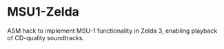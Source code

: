 MSU1-Zelda
==========

ASM hack to implement MSU-1 functionality in Zelda 3, enabling playback of CD-quality soundtracks.
